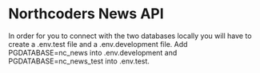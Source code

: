 # Northcoders News API

In order for you to connect with the two databases locally you will have to create a .env.test file and a .env.development file. Add PGDATABASE=nc_news into .env.development and PGDATABASE=nc_news_test into .env.test.
